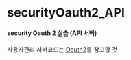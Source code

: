 # securityOauth2_API
#### security Oauth 2 실습 (API 서버)
사용자관리 서버코드는 [Oauth2](https://github.com/AkkeSun/securityOauth2/tree/master)를 참고할 것 
